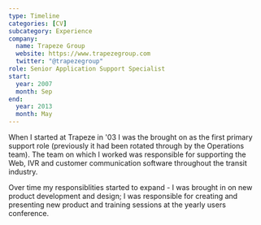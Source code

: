 ```yaml
---
type: Timeline
categories: [CV]
subcategory: Experience
company:
  name: Trapeze Group
  website: https://www.trapezegroup.com
  twitter: "@trapezegroup"
role: Senior Application Support Specialist
start:
  year: 2007
  month: Sep
end:
  year: 2013
  month: May
---
```


When I started at Trapeze in '03 I was the brought on as the first primary support role (previously it had been rotated through by the Operations team). The team on which I worked was responsible for supporting the Web, IVR and customer communication software throughout the transit industry.

Over time my responsiblities started to expand - I was brought in on new product development and design; I was responsible for creating and presenting new product and training sessions at the yearly users conference.
